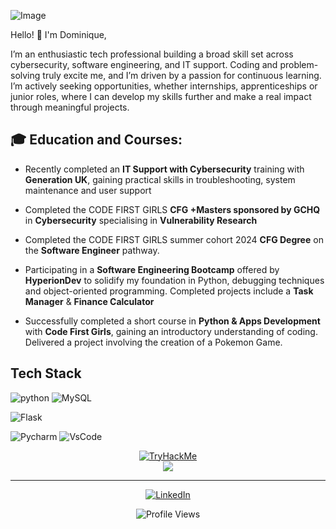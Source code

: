![Image](https://github.com/user-attachments/assets/61f779b2-4d31-41a4-8345-bb6162ed0c79)

Hello! 👋  I'm Dominique, 

I’m an enthusiastic tech professional building a broad skill set across cybersecurity, software engineering, and IT support. Coding and problem-solving truly excite me, and I’m driven by a passion for continuous learning. I’m actively seeking opportunities, whether internships, apprenticeships or junior roles, where I can develop my skills further and make a real impact through meaningful projects.


## 🎓 Education and Courses:

- Recently completed an **IT Support with Cybersecurity** training with **Generation UK**, gaining practical skills in troubleshooting, system maintenance and user support

- Completed the CODE FIRST GIRLS **CFG +Masters sponsored by GCHQ** in **Cybersecurity** specialising in **Vulnerability Research**

- Completed the CODE FIRST GIRLS summer cohort 2024 **CFG Degree** on the **Software Engineer** pathway.

- Participating in a **Software Engineering Bootcamp** offered by **HyperionDev** to solidify my foundation in Python, debugging techniques and object-oriented programming. Completed projects include a **Task Manager** & **Finance Calculator**
  
- Successfully completed a short course in **Python & Apps Development** with **Code First Girls**, gaining an introductory understanding of coding. Delivered a project involving the creation of a Pokemon Game.



## Tech Stack

![python](https://img.shields.io/badge/Python-FFD43B?style=for-the-badge&logo=python&logoColor=blue)
![MySQL](https://img.shields.io/badge/MySQL-005C84?style=for-the-badge&logo=mysql&logoColor=white)

![Flask](https://img.shields.io/badge/Flask-000000?style=for-the-badge&logo=flask&logoColor=white)


![Pycharm](https://img.shields.io/badge/PyCharm-000000.svg?&style=for-the-badge&logo=PyCharm&logoColor=white)
![VsCode](https://img.shields.io/badge/VSCode-0078D4?style=for-the-badge&logo=visual%20studio%20code&logoColor=white)





<div align="center">
  <a href="https://github.com/dominiquette">
    <img src="https://tryhackme-badges.s3.amazonaws.com/dompac.png" alt="TryHackMe">
  </a>
</div>


<div align="center">
  <a href="https://github.com/dominiquette">
    <img src="https://github-readme-stats.vercel.app/api?username=dominiquette&show_icons=true&theme=tokyonight&hide=stars">
  </a>
</div>




<hr>

<p align="center">
  <a target="_blank" href="https://www.linkedin.com/in/dominique-p"><img src="https://img.shields.io/badge/-LinkedIn-0077B5?style=for-the-badge&logo=Linkedin&logoColor=white" alt="LinkedIn"></a>
</p>


<p align="center">
  <img src="https://komarev.com/ghpvc/?username=dominiquette&color=00fffc&style=flat-square&abbreviated=true" alt="Profile Views" />
</p>



